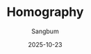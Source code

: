 ---
layout: post
title:  "Homography"
summary: "How to estimate motion with 4 points matching based on plane constraints"
author: Sangbum
date: '2025-10-23'
category: ['Vision']
thumbnail: /assets/posts/2025-10-23-homography.jpg
usemathjax: true
link: https://natural-antlion-98e.notion.site/Homography-28ddfe47b80980cf93aec4f06a37c8ba?source=copy_link
---
